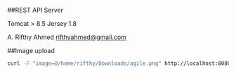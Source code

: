 ##REST API Server

Tomcat > 8.5
Jersey 1.8

A. Rifthy Ahmed
<rifthyahmed@gmail.com>

##Image upload
``` bash
curl -F "image=@/home/rifthy/Downloads/agile.png" http://localhost:8080/api_server/api/upload
```